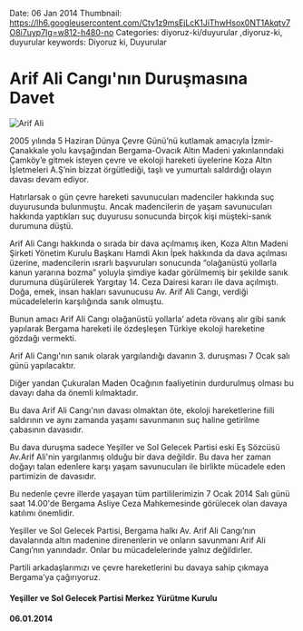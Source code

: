 Date: 06 Jan 2014
Thumbnail: https://lh6.googleusercontent.com/Cty1z9msEjLcK1JiThwHsox0NT1Akqtv7O8i7uyp7Ig=w812-h480-no
Categories: diyoruz-ki/duyurular ,diyoruz-ki, duyurular
keywords: Diyoruz ki, Duyurular

# Arif Ali Cangı'nın Duruşmasına Davet

![Arif Ali](https://lh3.googleusercontent.com/-lpJJcnjaKXU/UlSCYXQjPiI/AAAAAAAAAgM/WO6B6H-U34k/w812-h480-no/arifali_dava.jpg)


2005 yılında 5 Haziran Dünya Çevre Günü’nü kutlamak amacıyla İzmir-Çanakkale yolu kavşağından Bergama-Ovacık Altın Madeni yakınlarındaki Çamköy’e gitmek isteyen çevre ve ekoloji hareketi üyelerine Koza Altın İşletmeleri A.Ş’nin bizzat örgütlediği, taşlı ve yumurtalı saldırdığı olayın davası devam ediyor. 

Hatırlarsak o gün çevre hareketi savunucuları madenciler hakkında suç duyurusunda bulunmuştu. Ancak madencilerin de yaşam savunucuları hakkında yaptıkları suç duyurusu sonucunda birçok kişi müşteki-sanık durumuna düştü.

Arif Ali Cangı hakkında o sırada bir dava açılmamış iken, Koza Altın Madeni Şirketi Yönetim Kurulu Başkanı Hamdi Akın İpek hakkında da dava açılması üzerine, madencilerin ısrarlı başvuruları sonucunda “olağanüstü yollarla kanun yararına bozma” yoluyla şimdiye kadar görülmemiş bir şekilde sanık durumuna düşürülerek Yargıtay 14. Ceza Dairesi kararı ile dava açılmıştı. Doğa, emek, insan hakları savunucusu Av. Arif Ali Cangı, verdiği mücadelelerin karşılığında sanık olmuştu.

Bunun amacı Arif Ali Cangı olağanüstü yollarla’ adeta rövanş alır gibi sanık yapılarak  Bergama hareketi ile özdeşleşen Türkiye ekoloji hareketine gözdağı vermekti.

Arif Ali Cangı'nın sanık olarak yargılandığı davanın 3. duruşması 7 Ocak salı günü yapılacaktır. 

Diğer yandan Çukuralan Maden Ocağının faaliyetinin durdurulmuş olması bu davayı daha da önemli kılmaktadır.

Bu dava Arif Ali Cangı'nın davası olmaktan öte, ekoloji hareketlerine fiili saldırının ve aynı zamanda yaşamı savunmanın suç haline getirilme çabasının davasıdır.

Bu dava  duruşma sadece Yeşiller ve Sol Gelecek Partisi eski Eş Sözcüsü Av.Arif Ali'nin yargılanmış olduğu bir dava değildir. Bu dava her zaman doğayı talan edenlere karşı yaşam savunucuları ile birlikte mücadele eden partimizin de davasıdır.

Bu nedenle çevre illerde yaşayan tüm partililerimizin 7 Ocak 2014 Salı günü saat 14.00'de Bergama Asliye Ceza Mahkemesinde görülecek olan davaya katılımı önemlidir.

Yeşiller ve Sol Gelecek Partisi, Bergama halkı Av. Arif Ali Cangı’nın davalarında altın madenine direnenlerin ve onların savunmanı Arif Ali Cangı’nın yanındadır. Onlar bu mücadelelerinde yalnız değildirler. 

Partili arkadaşlarımızı ve çevre hareketlerini bu davaya sahip çıkmaya Bergama’ya çağırıyoruz.

#### Yeşiller ve Sol Gelecek Partisi Merkez Yürütme Kurulu
#### 06.01.2014
